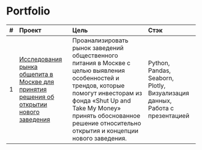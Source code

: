 # Portfolio

|#|Проект|Цель|Стэк|
|:----------|:----------|:----------|:----------|
|1|[Исследования рынка общепита в Москве для принятия решения об открытии нового заведения](https://github.com/Vladislav-Puzyrev-0/Portfolio/tree/main/Project_1)|Проанализировать рынок заведений общественного питания в Москве с целью выявления особенностей и трендов, которые помогут инвесторам из фонда «Shut Up and Take My Money» принять обоснованное решение относительно открытия и концепции нового заведения.|Python, Pandas, Seaborn, Plotly, Визуализация данных, Работа с презентацией|
